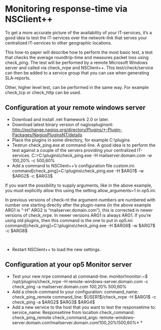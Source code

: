 # Monitoring response-time via NSClient++

To get a more accurate picture of the availability of your IT-services, it’s a good idea to test the IT-services over the network-link that serves your centralized IT-services to other geographic locations.

This how-to paper will describe how to perform the most basic test, a test that checks the average roundtrip-time and measures packet loss using check\_ping. The test will be performed by a remote Microsoft Windows server and called via check\_nrpe and NSClient++. This test/check/service can then be added to a service group that you can use when generating SLA-reports.

Other, higher level test, can be performed in the same way. For example check\_tcp or check\_http can be used.

## Configuration at your remote windows server

-   Download and install .net framework 2.0 or later.
-   Download latest binary version of nagiospluginsnt:
     <http://exchange.nagios.org/directory/Plugins/*-Plugin-Packages/NagiosPluginsNT/details>
-   Place the plugins in some directory, for example C:\\plugins
-   Testrun check\_ping.exe at command-line. A good idea is to perform the test against a couple of the servers providing your centralized IT-services.
     C:\>C:\\plugins\\check\_ping.exe -H mailserver.domain.com -w 100,20% -c 500,60%
-   Add a command to NSClient++’s configuration file custom.ini:
     command[check\_ping]=C:\\plugins\\check\_ping.exe -H \$ARG1\$ -w \$ARG2\$ -c \$ARG3\$

If you want the possibility to supply arguments, like in the above example, you must explicitly allow this using the setting allow\_arguments=1 in op5.ini.

In previous versions of check-nt the argument-numbers are numbered with number one starting directly after the plugin-name (in the above example ARG1 is “-H” ARG2 is “mailserver.domain.com”), this is corrected in newer versions of check\_nrpe. In newer versions ARG1 is always ARG1. If you’re using old plugins, then this command is the one to put in op5.ini: command[check\_ping]=C:\\plugins\\check\_ping.exe -H \$ARG6\$ -w \$ARG7\$ -c \$ARG8\$

 

-   Restart NSClient++ to load the new settings.

## Configuration at your op5 Monitor server

-   Test your new nrpe command at command-line:
     monitor!monitor:\~\$ /opt/plugins/check\_nrpe -H remote-windows-server.domain.com -c check\_ping -a mailserver.domain.com 100,20% 500,60%
-   Add a check-command to your configuration:
     command\_name: check\_ping\_remote
     command\_line: \$USER1\$/check\_nrpe -H \$ARG1\$ -c check\_ping -a \$ARG2\$ \$ARG3\$ \$ARG4\$
-   Add a new service to the host that you want to test the responsetime to:
     service\_name: Responsetime from location
     check\_command: check\_ping\_remote
     check\_command\_args: remote-windows-server.domain.com!mailserver.domain.com!100,20%!500,60%*
    *

 

 

